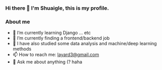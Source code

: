### Hi there 👋   I'm Shuaigle, this is my profile.

### About me
 - 🌱 I’m currently learning Django ... etc
 - 👯 I’m currently finding a frontend/backend job
 - 🔭 I have also studied some data analysis and machine/deep learning methods
 - 📫 How to reach me: layard3@gmail.com
 - 💬 Ask me about anything (? haha

